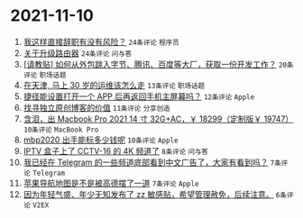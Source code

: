 # 2021-11-10

1. [我这样直接辞职有没有风险？](https://www.v2ex.com/t/814338) `24条评论` `程序员`
1. [关于升级路由器](https://www.v2ex.com/t/814311) `24条评论` `问与答`
1. [[请教贴] 如何从外包跳入字节、腾讯、百度等大厂，获取一份开发工作？](https://www.v2ex.com/t/814309) `20条评论` `职场话题`
1. [在天津, 马上 30 岁的运维该怎么走](https://www.v2ex.com/t/814333) `13条评论` `职场话题`
1. [捷径能设置打开一个 APP 后再返回手机主屏幕吗？](https://www.v2ex.com/t/814314) `12条评论` `Apple`
1. [找寻独立原创博客的价值](https://www.v2ex.com/t/814316) `11条评论` `分享创造`
1. [含泪，出 Macbook Pro 2021 14 寸 32G+AC，￥ 18299（定制版￥ 19747）](https://www.v2ex.com/t/814332) `10条评论` `MacBook Pro`
1. [mbp2020 出手能标多少钱呢](https://www.v2ex.com/t/814308) `10条评论` `Apple`
1. [IPTV 盒子上了 CCTV-16 的 4K 频道了](https://www.v2ex.com/t/814324) `8条评论` `问与答`
1. [我已经在 Telegram 的一些频道底部看到中文广告了，大家有看到吗？](https://www.v2ex.com/t/814318) `7条评论` `Telegram`
1. [苹果导航地图是不是被高德摆了一道](https://www.v2ex.com/t/814310) `7条评论` `Apple`
1. [因为年轻气盛、年少无知发布了 zz 敏感贴，希望管理赦免，后续注意。](https://www.v2ex.com/t/814325) `6条评论` `V2EX`
